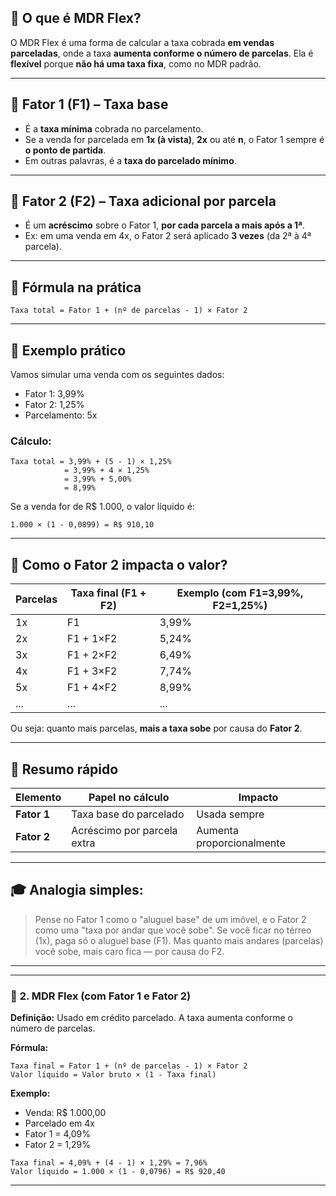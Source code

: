 ## 🧩 **O que é MDR Flex?**

O MDR Flex é uma forma de calcular a taxa cobrada **em vendas parceladas**, onde a taxa **aumenta conforme o número de parcelas**.
Ela é **flexível** porque **não há uma taxa fixa**, como no MDR padrão.

---

## 🔹 **Fator 1 (F1) – Taxa base**

* É a **taxa mínima** cobrada no parcelamento.
* Se a venda for parcelada em **1x (à vista)**, **2x** ou até **n**, o Fator 1 sempre é **o ponto de partida**.
* Em outras palavras, é a **taxa do parcelado mínimo**.

---

## 🔸 **Fator 2 (F2) – Taxa adicional por parcela**

* É um **acréscimo** sobre o Fator 1, **por cada parcela a mais após a 1ª**.
* Ex: em uma venda em 4x, o Fator 2 será aplicado **3 vezes** (da 2ª à 4ª parcela).

---

## 🧮 **Fórmula na prática**

```text
Taxa total = Fator 1 + (nº de parcelas - 1) × Fator 2
```

---

## 🧠 **Exemplo prático**

Vamos simular uma venda com os seguintes dados:

* Fator 1: 3,99%
* Fator 2: 1,25%
* Parcelamento: 5x

### Cálculo:

```text
Taxa total = 3,99% + (5 - 1) × 1,25%
            = 3,99% + 4 × 1,25%
            = 3,99% + 5,00%
            = 8,99%
```

Se a venda for de R\$ 1.000, o valor líquido é:

```text
1.000 × (1 - 0,0899) = R$ 910,10
```

---

## 🔁 **Como o Fator 2 impacta o valor?**

| Parcelas | Taxa final (F1 + F2) | Exemplo (com F1=3,99%, F2=1,25%) |
| -------- | -------------------- | -------------------------------- |
| 1x       | F1                   | 3,99%                            |
| 2x       | F1 + 1×F2            | 5,24%                            |
| 3x       | F1 + 2×F2            | 6,49%                            |
| 4x       | F1 + 3×F2            | 7,74%                            |
| 5x       | F1 + 4×F2            | 8,99%                            |
| ...      | ...                  | ...                              |

Ou seja: quanto mais parcelas, **mais a taxa sobe** por causa do **Fator 2**.

---

## 🎯 **Resumo rápido**

| Elemento    | Papel no cálculo            | Impacto                   |
| ----------- | --------------------------- | ------------------------- |
| **Fator 1** | Taxa base do parcelado      | Usada sempre              |
| **Fator 2** | Acréscimo por parcela extra | Aumenta proporcionalmente |

---

## 🎓 **Analogia simples:**

> Pense no Fator 1 como o "aluguel base" de um imóvel, e o Fator 2 como uma "taxa por andar que você sobe".
> Se você ficar no térreo (1x), paga só o aluguel base (F1).
> Mas quanto mais andares (parcelas) você sobe, mais caro fica — por causa do F2.

---
---
### 🔹 **2. MDR Flex (com Fator 1 e Fator 2)**

**Definição:**
Usado em crédito parcelado. A taxa aumenta conforme o número de parcelas.

**Fórmula:**

```text
Taxa final = Fator 1 + (nº de parcelas - 1) × Fator 2
Valor líquido = Valor bruto × (1 - Taxa final)
```

**Exemplo:**

* Venda: R\$ 1.000,00
* Parcelado em 4x
* Fator 1 = 4,09%
* Fator 2 = 1,29%

```text
Taxa final = 4,09% + (4 - 1) × 1,29% = 7,96%
Valor líquido = 1.000 × (1 - 0,0796) = R$ 920,40
```

---
